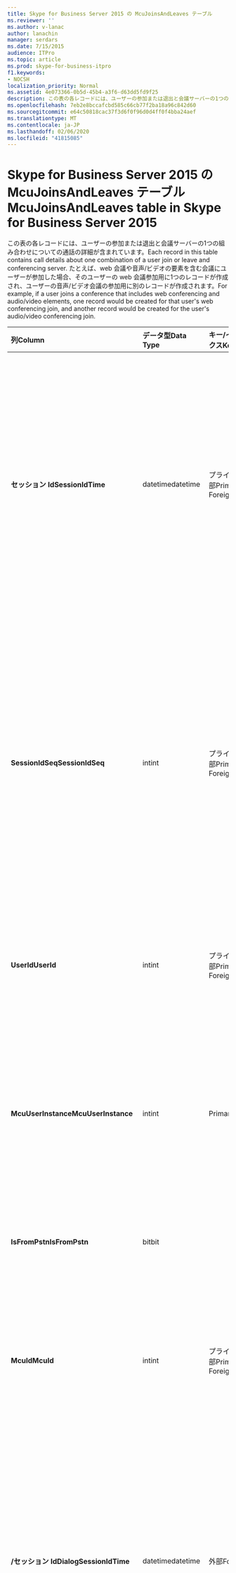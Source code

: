 ```yaml
---
title: Skype for Business Server 2015 の McuJoinsAndLeaves テーブル
ms.reviewer: ''
ms.author: v-lanac
author: lanachin
manager: serdars
ms.date: 7/15/2015
audience: ITPro
ms.topic: article
ms.prod: skype-for-business-itpro
f1.keywords:
- NOCSH
localization_priority: Normal
ms.assetid: 4e073366-0b5d-45b4-a3f6-d63dd5fd9f25
description: この表の各レコードには、ユーザーの参加または退出と会議サーバーの1つの組み合わせについての通話の詳細が含まれています。 たとえば、web 会議や音声/ビデオの要素を含む会議にユーザーが参加した場合、そのユーザーの web 会議参加用に1つのレコードが作成され、ユーザーの音声/ビデオ会議の参加用に別のレコードが作成されます。
ms.openlocfilehash: 7eb2e8bccafcbd585c66cb77f2ba18a96c842d60
ms.sourcegitcommit: e64c50818cac37f3d6f0f96d0d4ff0f4bba24aef
ms.translationtype: MT
ms.contentlocale: ja-JP
ms.lasthandoff: 02/06/2020
ms.locfileid: "41815085"
---
```

# <a name="mcujoinsandleaves-table-in-skype-for-business-server-2015"></a><span data-ttu-id="7d15a-104">Skype for Business Server 2015 の McuJoinsAndLeaves テーブル</span><span class="sxs-lookup"><span data-stu-id="7d15a-104">McuJoinsAndLeaves table in Skype for Business Server 2015</span></span>
 
<span data-ttu-id="7d15a-105">この表の各レコードには、ユーザーの参加または退出と会議サーバーの1つの組み合わせについての通話の詳細が含まれています。</span><span class="sxs-lookup"><span data-stu-id="7d15a-105">Each record in this table contains call details about one combination of a user join or leave and conferencing server.</span></span> <span data-ttu-id="7d15a-106">たとえば、web 会議や音声/ビデオの要素を含む会議にユーザーが参加した場合、そのユーザーの web 会議参加用に1つのレコードが作成され、ユーザーの音声/ビデオ会議の参加用に別のレコードが作成されます。</span><span class="sxs-lookup"><span data-stu-id="7d15a-106">For example, if a user joins a conference that includes web conferencing and audio/video elements, one record would be created for that user's web conferencing join, and another record would be created for the user's audio/video conferencing join.</span></span>
  
|<span data-ttu-id="7d15a-107">**列**</span><span class="sxs-lookup"><span data-stu-id="7d15a-107">**Column**</span></span>|<span data-ttu-id="7d15a-108">**データ型**</span><span class="sxs-lookup"><span data-stu-id="7d15a-108">**Data Type**</span></span>|<span data-ttu-id="7d15a-109">**キー/インデックス**</span><span class="sxs-lookup"><span data-stu-id="7d15a-109">**Key/Index**</span></span>|<span data-ttu-id="7d15a-110">**詳細**</span><span class="sxs-lookup"><span data-stu-id="7d15a-110">**Details**</span></span>|
|:-----|:-----|:-----|:-----|
|<span data-ttu-id="7d15a-111">**セッション Id**</span><span class="sxs-lookup"><span data-stu-id="7d15a-111">**SessionIdTime**</span></span> <br/> |<span data-ttu-id="7d15a-112">datetime</span><span class="sxs-lookup"><span data-stu-id="7d15a-112">datetime</span></span>  <br/> |<span data-ttu-id="7d15a-113">プライマリ、外部</span><span class="sxs-lookup"><span data-stu-id="7d15a-113">Primary, Foreign</span></span>  <br/> |<span data-ttu-id="7d15a-114">会議インスタンスの時刻。</span><span class="sxs-lookup"><span data-stu-id="7d15a-114">Time of conference instance.</span></span> <span data-ttu-id="7d15a-115">電話会議インスタンスを一意に識別するために**Sessionidseq**と組み合わせて使用されます。</span><span class="sxs-lookup"><span data-stu-id="7d15a-115">Used in conjunction with **SessionIdSeq** to uniquely identify a conference instance.</span></span> <span data-ttu-id="7d15a-116">詳細については、「 [Skype For Business Server 2015 の会議の表](conferences.md)」を参照してください。</span><span class="sxs-lookup"><span data-stu-id="7d15a-116">See the [Conferences table in Skype for Business Server 2015](conferences.md) for more information.</span></span> <br/> |
|<span data-ttu-id="7d15a-117">**SessionIdSeq**</span><span class="sxs-lookup"><span data-stu-id="7d15a-117">**SessionIdSeq**</span></span> <br/> |<span data-ttu-id="7d15a-118">int</span><span class="sxs-lookup"><span data-stu-id="7d15a-118">int</span></span>  <br/> |<span data-ttu-id="7d15a-119">プライマリ、外部</span><span class="sxs-lookup"><span data-stu-id="7d15a-119">Primary, Foreign</span></span>  <br/> |<span data-ttu-id="7d15a-120">会議インスタンスを識別する ID 番号。</span><span class="sxs-lookup"><span data-stu-id="7d15a-120">ID number to identify the conference instance.</span></span> <span data-ttu-id="7d15a-121">電話会議インスタンスを一意に識別するために**Sessionidtime**と組み合わせて使用されます。</span><span class="sxs-lookup"><span data-stu-id="7d15a-121">Used in conjunction with **SessionIdTime** to uniquely identify a conference instance.</span></span> <span data-ttu-id="7d15a-122">詳細については、「 [Skype For Business Server 2015 の会議の表](conferences.md)」を参照してください。</span><span class="sxs-lookup"><span data-stu-id="7d15a-122">See the [Conferences table in Skype for Business Server 2015](conferences.md) for more information.</span></span> <br/> |
|<span data-ttu-id="7d15a-123">**UserId**</span><span class="sxs-lookup"><span data-stu-id="7d15a-123">**UserId**</span></span> <br/> |<span data-ttu-id="7d15a-124">int</span><span class="sxs-lookup"><span data-stu-id="7d15a-124">int</span></span>  <br/> |<span data-ttu-id="7d15a-125">プライマリ、外部</span><span class="sxs-lookup"><span data-stu-id="7d15a-125">Primary, Foreign</span></span>  <br/> |<span data-ttu-id="7d15a-126">このユーザーを識別する一意の番号です。</span><span class="sxs-lookup"><span data-stu-id="7d15a-126">Unique number identifying this user.</span></span> <span data-ttu-id="7d15a-127">詳細については、「ユーザー」の[表](users.md)を参照してください。</span><span class="sxs-lookup"><span data-stu-id="7d15a-127">See the [Users table](users.md) for more information.</span></span> <br/> |
|<span data-ttu-id="7d15a-128">**McuUserInstance**</span><span class="sxs-lookup"><span data-stu-id="7d15a-128">**McuUserInstance**</span></span> <br/> |<span data-ttu-id="7d15a-129">int</span><span class="sxs-lookup"><span data-stu-id="7d15a-129">int</span></span>  <br/> |<span data-ttu-id="7d15a-130">Primary</span><span class="sxs-lookup"><span data-stu-id="7d15a-130">Primary</span></span>  <br/> |<span data-ttu-id="7d15a-131">ユーザーが複数のコンピューターまたはデバイスに一度にログオンしている場合、McuUserInstance はユーザーとデバイスの組み合わせを一意に識別します。</span><span class="sxs-lookup"><span data-stu-id="7d15a-131">If a user is logged on at multiple computers or devices at once, McuUserInstance uniquely identifies the user/device combination.</span></span>  <br/> |
|<span data-ttu-id="7d15a-132">**IsFromPstn**</span><span class="sxs-lookup"><span data-stu-id="7d15a-132">**IsFromPstn**</span></span> <br/> |<span data-ttu-id="7d15a-133">bit</span><span class="sxs-lookup"><span data-stu-id="7d15a-133">bit</span></span>  <br/> | <br/> |<span data-ttu-id="7d15a-134">ユーザーが PSTN から参加しているかどうかを示します。</span><span class="sxs-lookup"><span data-stu-id="7d15a-134">Whether the user is joining from a PSTN or not.</span></span>  <br/> |
|<span data-ttu-id="7d15a-135">**McuId**</span><span class="sxs-lookup"><span data-stu-id="7d15a-135">**McuId**</span></span> <br/> |<span data-ttu-id="7d15a-136">int</span><span class="sxs-lookup"><span data-stu-id="7d15a-136">int</span></span>  <br/> |<span data-ttu-id="7d15a-137">プライマリ、外部</span><span class="sxs-lookup"><span data-stu-id="7d15a-137">Primary, Foreign</span></span>  <br/> |<span data-ttu-id="7d15a-138">この会議サーバーを識別する一意の番号です。</span><span class="sxs-lookup"><span data-stu-id="7d15a-138">Unique number identifying this conferencing server.</span></span> <span data-ttu-id="7d15a-139">詳細については、「 [Skype For Business Server 2015 の mcu の表](mcus.md)」を参照してください。</span><span class="sxs-lookup"><span data-stu-id="7d15a-139">See the [Mcus table in Skype for Business Server 2015](mcus.md) for more information.</span></span> <br/> |
|<span data-ttu-id="7d15a-140">**/セッション Id**</span><span class="sxs-lookup"><span data-stu-id="7d15a-140">**DialogSessionIdTime**</span></span> <br/> |<span data-ttu-id="7d15a-141">datetime</span><span class="sxs-lookup"><span data-stu-id="7d15a-141">datetime</span></span>  <br/> |<span data-ttu-id="7d15a-142">外部</span><span class="sxs-lookup"><span data-stu-id="7d15a-142">Foreign</span></span>  <br/> |<span data-ttu-id="7d15a-143">セッション要求の時刻。</span><span class="sxs-lookup"><span data-stu-id="7d15a-143">Time of session request.</span></span> <span data-ttu-id="7d15a-144">セッションを一意に識別するために**Sessionidseq**と組み合わせて使用されます。</span><span class="sxs-lookup"><span data-stu-id="7d15a-144">Used in conjunction with **SessionIdSeq** to uniquely identify a session.</span></span> <span data-ttu-id="7d15a-145">詳細については、「 [Skype For Business Server 2015 のダイアログ一覧](dialogs.md)」を参照してください。</span><span class="sxs-lookup"><span data-stu-id="7d15a-145">See the [Dialogs table in Skype for Business Server 2015](dialogs.md) for more information.</span></span> <br/> |
|<span data-ttu-id="7d15a-146">**"/セッション Id"**</span><span class="sxs-lookup"><span data-stu-id="7d15a-146">**DialogSessionIdSeq**</span></span> <br/> |<span data-ttu-id="7d15a-147">int</span><span class="sxs-lookup"><span data-stu-id="7d15a-147">int</span></span>  <br/> |<span data-ttu-id="7d15a-148">外部</span><span class="sxs-lookup"><span data-stu-id="7d15a-148">Foreign</span></span>  <br/> |<span data-ttu-id="7d15a-149">セッションを識別する ID 番号。</span><span class="sxs-lookup"><span data-stu-id="7d15a-149">ID number to identify the session.</span></span> <span data-ttu-id="7d15a-150">セッションを一意に識別するために**Sessionidtime**と組み合わせて使用されます。</span><span class="sxs-lookup"><span data-stu-id="7d15a-150">Used in conjunction with **SessionIdTime** to uniquely identify a session.</span></span> <span data-ttu-id="7d15a-151">詳細については、「 [Skype For Business Server 2015 のダイアログ一覧](dialogs.md)」を参照してください。</span><span class="sxs-lookup"><span data-stu-id="7d15a-151">See the [Dialogs table in Skype for Business Server 2015](dialogs.md) for more information.</span></span> <br/> |
|<span data-ttu-id="7d15a-152">**UserJoinTime**</span><span class="sxs-lookup"><span data-stu-id="7d15a-152">**UserJoinTime**</span></span> <br/> |<span data-ttu-id="7d15a-153">datetime</span><span class="sxs-lookup"><span data-stu-id="7d15a-153">datetime</span></span>  <br/> | <br/> |<span data-ttu-id="7d15a-154">このユーザーがこの会議サーバーに参加する時刻です。</span><span class="sxs-lookup"><span data-stu-id="7d15a-154">The time this user joins this conferencing server.</span></span>  <br/> |
|<span data-ttu-id="7d15a-155">**UserLeaveTime**</span><span class="sxs-lookup"><span data-stu-id="7d15a-155">**UserLeaveTime**</span></span> <br/> |<span data-ttu-id="7d15a-156">datetime</span><span class="sxs-lookup"><span data-stu-id="7d15a-156">datetime</span></span>  <br/> | <br/> |<span data-ttu-id="7d15a-157">このユーザーがこの会議サーバーから退席した時刻。</span><span class="sxs-lookup"><span data-stu-id="7d15a-157">The time this user leaves this conferencing server.</span></span>  <br/> |
|<span data-ttu-id="7d15a-158">**ClientVerId**</span><span class="sxs-lookup"><span data-stu-id="7d15a-158">**ClientVerId**</span></span> <br/> |<span data-ttu-id="7d15a-159">int</span><span class="sxs-lookup"><span data-stu-id="7d15a-159">int</span></span>  <br/> |<span data-ttu-id="7d15a-160">外部</span><span class="sxs-lookup"><span data-stu-id="7d15a-160">Foreign</span></span>  <br/> |<span data-ttu-id="7d15a-161">電話会議で使用するクライアントソフトウェアのバージョン番号を指定する識別子。</span><span class="sxs-lookup"><span data-stu-id="7d15a-161">Identifier that specifies the version number of the client software use in the conference.</span></span> <span data-ttu-id="7d15a-162">詳細については、「 [Skype For Business Server 2015 の Clientversions](clientversions.md) 」の表を参照してください。</span><span class="sxs-lookup"><span data-stu-id="7d15a-162">See the [ClientVersions table in Skype for Business Server 2015](clientversions.md) for more information.</span></span> <br/> <span data-ttu-id="7d15a-163">このフィールドは、Microsoft Lync Server 2013 で導入されました。</span><span class="sxs-lookup"><span data-stu-id="7d15a-163">This field was introduced in Microsoft Lync Server 2013.</span></span>  <br/> |
|<span data-ttu-id="7d15a-164">**LastModifiedTime**</span><span class="sxs-lookup"><span data-stu-id="7d15a-164">**LastModifiedTime**</span></span> <br/> |<span data-ttu-id="7d15a-165">Datetime</span><span class="sxs-lookup"><span data-stu-id="7d15a-165">Datetime</span></span>  <br/> ||<span data-ttu-id="7d15a-166">監視サービスで内部的に使用されます。</span><span class="sxs-lookup"><span data-stu-id="7d15a-166">For internal use by the Monitoring service.</span></span>  <br/> <span data-ttu-id="7d15a-167">このフィールドは、Skype for Business Server 2015 で導入されました。</span><span class="sxs-lookup"><span data-stu-id="7d15a-167">This field was introduced in Skype for Business Server 2015.</span></span>  <br/> |
   

